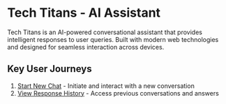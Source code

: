 # Tech Titans - AI Assistant

Tech Titans is an AI-powered conversational assistant that provides intelligent responses to user queries. Built with modern web technologies and designed for seamless interaction across devices.

## Key User Journeys

1. [Start New Chat](docs/journeys/start-chat.md) - Initiate and interact with a new conversation
2. [View Response History](docs/journeys/view-history.md) - Access previous conversations and answers